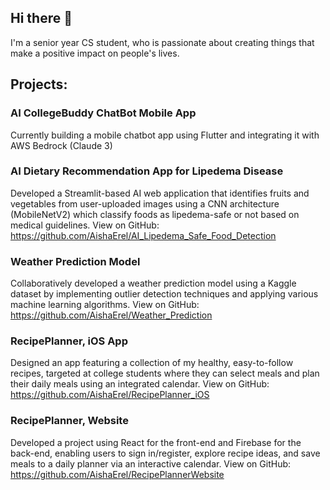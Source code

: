## Hi there 👋

I'm a senior year CS student, who is passionate about creating things that make a positive impact on people's lives.

## Projects:

### AI CollegeBuddy ChatBot Mobile App
Currently building a mobile chatbot app using Flutter and integrating it with AWS Bedrock (Claude 3)

### AI Dietary Recommendation App for Lipedema Disease  
Developed a Streamlit-based AI web application that identifies fruits and vegetables from user-uploaded images using a CNN architecture (MobileNetV2) which classify foods as lipedema-safe or not based on medical guidelines. 
View on GitHub: https://github.com/AishaErel/AI_Lipedema_Safe_Food_Detection

###  Weather Prediction Model                    
Collaboratively developed a weather prediction model using a Kaggle dataset by implementing outlier detection techniques and applying various machine learning algorithms.
View on GitHub: https://github.com/AishaErel/Weather_Prediction

 ### RecipePlanner, iOS App
Designed an app featuring a collection of my healthy, easy-to-follow recipes, targeted at college students where they can select meals and plan their daily meals using an integrated calendar.
View on GitHub: https://github.com/AishaErel/RecipePlanner_iOS

### RecipePlanner, Website 
Developed a project using React for the front-end and Firebase for the back-end, enabling users to sign in/register, explore recipe ideas, and save meals to a daily planner via an interactive calendar. 
View on GitHub: https://github.com/AishaErel/RecipePlannerWebsite
